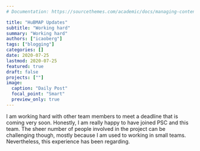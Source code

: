 ```yaml
---
# Documentation: https://sourcethemes.com/academic/docs/managing-content/

title: "HuBMAP Updates"
subtitle: "Working hard"
summary: "Working hard"
authors: ["icaoberg"]
tags: ["blogging"]
categories: []
date: 2020-07-25
lastmod: 2020-07-25
featured: true
draft: false
projects: [""]
image:
  caption: "Daily Post"
  focal_point: "Smart"
  preview_only: true
---
```


I am working hard with other team members to meet a deadline that is coming very soon. Honestly, I am really happy to have joined PSC and this team. The sheer number of people involved in the project can be challenging though, mostly because I am used to working in small teams. Nevertheless, this experience has been regarding.
